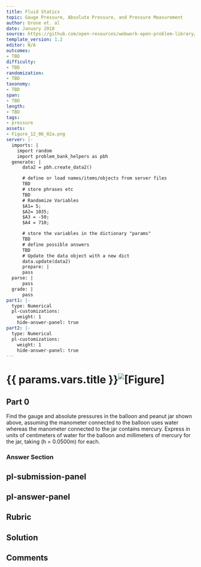```yaml
---
title: Fluid Statics
topic: Gauge Pressure, Absolute Pressure, and Pressure Measurement
author: Urone et. al
date: January 2018
source: https://github.com/open-resources/webwork-open-problem-library/tree/master/Contrib/BrockPhysics/College_Physics_Urone/11.Fluid_Statics/NU_U17-11-06-001.pg
template_version: 1.2
editor: N/A
outcomes:
- TBD
difficulty:
- TBD
randomization:
- TBD
taxonomy:
- TBD
span:
- TBD
length:
- TBD
tags:
- pressure
assets:
- Figure_12_06_02a.png
server: |-
  imports: |
    import random
    import problem_bank_helpers as pbh
  generate: |
      data2 = pbh.create_data2()

      # define or load names/items/objects from server files
      TBD
      # store phrases etc
      TBD
      # Randomize Variables
      $A1= 5;
      $A2= 1035;
      $A3 = -50;
      $A4 = 710;

      # store the variables in the dictionary "params"
      TBD
      # define possible answers
      TBD
      # Update the data object with a new dict
      data.update(data2)
      prepare: |
      pass
  parse: |
      pass
  grade: |
      pass
part1: |-
  type: Numerical
  pl-customizations:
    weight: 1
    hide-answer-panel: true
part2: |-
  type: Numerical
  pl-customizations:
    weight: 1
    hide-answer-panel: true
---
```


# {{ params.vars.title }}![[Figure]](Figure_12_06_02a.png)

## Part 0 
Find the gauge and absolute pressures in the balloon and peanut jar shown above, assuming the manometer connected to the balloon uses water whereas the manometer connected to the jar contains mercury. Express in units of centimeters of water for the balloon and millimeters of mercury for the jar, taking (h = 0.0500m)  for each. 


### Answer Section 


## pl-submission-panel 


## pl-answer-panel 


## Rubric 


## Solution 


## Comments 


